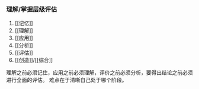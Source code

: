 ### 理解/掌握层级评估

1. [[记忆]]
2. [[理解]]
3. [[应用]]
4. [[分析]]
5. [[评估]]
6. [[创造]]/[[综合]]


理解之前必须记住，应用之前必须理解，评价之前必须分析，要得出结论之前必须进行全面的评估。
难点在于清晰自己处于哪个阶段。